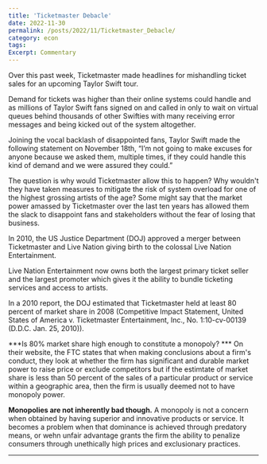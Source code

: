 ```yaml
---
title: 'Ticketmaster Debacle'
date: 2022-11-30
permalink: /posts/2022/11/Ticketmaster_Debacle/
category: econ
tags:
Excerpt: Commentary
---
```


Over this past week, Ticketmaster made headlines for mishandling ticket sales for an upcoming Taylor Swift tour. 

Demand for tickets was higher than their online systems could handle and as millions of Taylor Swift fans signed on and called in only to wait on virtual queues behind thousands of other Swifties with many receiving error messages and being kicked out of the system altogether. 

Joining the vocal backlash of disappointed fans, Taylor Swift made the following  statement on November 18th, “I’m not going to make excuses for anyone because we asked them, multiple times, if they could handle this kind of demand and we were assured they could.”

The question is why would Ticketmaster allow this to happen? Why wouldn't they have taken measures to mitigate the risk of system overload for one of the highest grossing artists of the age? Some might say that the market power amassed by Ticketmaster over the last ten years has allowed them the slack to disappoint fans and stakeholders without the fear of losing that business.  

In 2010, the US Justice Department (DOJ) approved a merger between Ticketmaster and Live Nation giving birth to the colossal Live Nation Entertainment. 

Live Nation Entertainment now owns both the largest primary ticket seller and the largest promoter which gives it the ability to bundle ticketing services and access to artists. 

In a 2010 report, the DOJ  estimated that Ticketmaster held at least 80 percent of market share in 2008 (Competitive Impact Statement, United States of America v. Ticketmaster Entertainment, Inc., No. 1:10-cv-00139 (D.D.C. Jan. 25, 2010)). 

***Is 80% market share high enough to constitute a monopoly? ***
On their website, the FTC states that when making conclusions about a firm's conduct, they look at whether the firm has significant and durable market power to raise price or exclude competitors but if the estimtate of market share is less than 50 percent of the sales of a particular product or service within a geographic area, then the firm is usually deemed not to have monopoly power. 

**Monopolies are not inherently bad though.**
A monopoly is not a concern when obtained by having superior and innovative products or service. It becomes a problem when that dominance is achieved through predatory means, or wehn unfair advantage grants the firm the ability to penalize consumers through unethically high prices and exclusionary practices.  


------